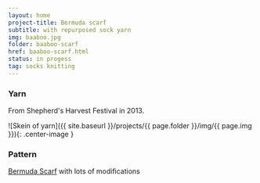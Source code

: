 ```yaml
---
layout: home
project-title: Bermuda scarf
subtitle: with repurposed sock yarn
img: baaboo.jpg
folder: baaboo-scarf
href: baaboo-scarf.html
status: in progess
tag: socks knitting
---
```

### Yarn
From Shepherd's Harvest Festival in 2013.


![Skein of yarn]({{ site.baseurl }}/projects/{{ page.folder }}/img/{{ page.img }}){: .center-image }

### Pattern
[Bermuda Scarf](https://www.ravelry.com/patterns/library/bermuda-scarf) with lots of modifications